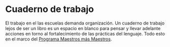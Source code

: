 # Cuaderno de trabajo

El trabajo en el las escuelas demanda organización. Un cuaderno de trabajo lejos de ser un libro es un espacio en blanco para pensar y llevar adelante acciones en torno al fortalecimiento de las prácticas del lenguaje.
Todo esto en el marco del [Programa Maestros más Maestros](http://maestromasmaestro.com.ar/).
